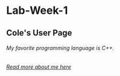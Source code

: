 # Lab-Week-1
## Cole's User Page
###### My favorite programming language is C++.
###### [Read more about me here](https://github.com/Cole-Rindal/Lab-Week-1/blob/Using-Markdown/index.md#hobbies-snowboarder)